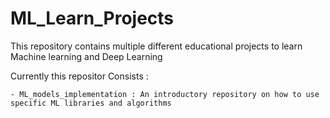 # ML_Learn_Projects

This repository contains multiple different educational projects to learn Machine learning and Deep Learning

Currently this repositor Consists : 

    - ML_models_implementation : An introductory repository on how to use specific ML libraries and algorithms
